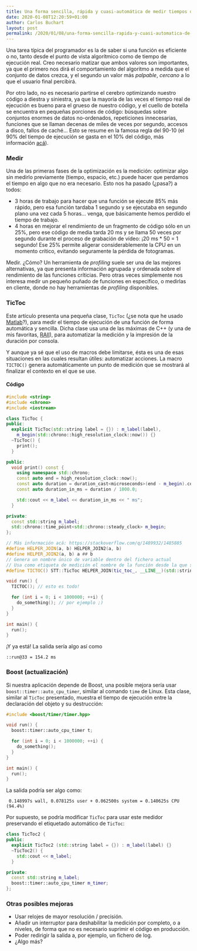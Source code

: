 ```yaml
---
title: Una forma sencilla, rápida y cuasi-automática de medir tiempos de ejecución en funciones
date: 2020-01-08T12:20:59+01:00
author: Carlos Buchart
layout: post
permalink: /2020/01/08/una-forma-sencilla-rapida-y-cuasi-automatica-de-medir-tiempos-de-ejecucion-en-funciones/
---
```

Una tarea típica del programador es la de saber si una función es eficiente o no, tanto desde el punto de vista algorítmico como de tiempo de ejecución real. Creo necesario matizar que ambos valores son importantes, ya que el primero nos dirá el comportamiento del algoritmo a medida que el conjunto de datos crezca, y el segundo un valor más _palpable_, _cercano_ a lo que el usuario final percibirá.

Por otro lado, no es necesario partirse el cerebro optimizando nuestro código a diestra y siniestra, ya que la mayoría de las veces el tiempo real de ejecución es bueno para el grueso de nuestro código, y el cuello de botella se encuentra en pequeñas porciones de código: búsquedas sobre conjuntos enormes de datos no-ordenados, repeticiones innecesarias, funciones que se llaman decenas de miles de veces por segundo, accesos a disco, fallos de caché... Esto se resume en la famosa regla del 90-10 (el 90% del tiempo de ejecución se gasta en el 10% del código, más información [acá](https://softwareengineering.stackexchange.com/q/334528/266565)).

### Medir

Una de las primeras fases de la optimización es la medición: optimizar algo sin medirlo previamente (tiempo, espacio, etc.) puede hacer que perdamos el tiempo en algo que no era necesario. Esto nos ha pasado (¿pasa?) a todos:

- 3 horas de trabajo para hacer que una función se ejecute 85% más rápido, pero esa función tardaba 1 segundo y se ejecutaba en segundo plano una vez cada 5 horas... venga, que básicamente hemos perdido el tiempo de trabajo.
- 4 horas en mejorar el rendimiento de un fragmento de código sólo en un 25%, pero ese código de media tarda 20 ms y se llama 50 veces por segundo durante el proceso de grabación de vídeo: ¡20 ms * 50 = 1 segundo! Ese 25% permite aligerar considerablemente la CPU en un momento crítico, evitando seguramente la pérdida de fotogramas.

Medir. ¿Cómo? Un herramienta de _profiling_ suele ser una de las mejores alternativas, ya que presenta información agrupada y ordenada sobre el rendimiento de las funciones críticias. Pero otras veces simplemente nos interesa medir un pequeño puñado de funciones en específico, o medirlas en cliente, donde no hay herramientas de _profiling_ disponibles.

### TicToc

Este artículo presenta una pequeña clase, `TicToc` (¿se nota que he usado [Matlab](https://www.mathworks.com/help/matlab/ref/tic.html)?), para medir el tiempo de ejecución de una función de forma automática y sencilla. Dicha clase usa una de las máximas de C++ (y una de mis favoritas, [RAII](https://es.wikipedia.org/wiki/RAII)), para automatizar la medición y la impresión de la duración por consola.

Y aunque ya sé que el uso de macros debe limitarse, ésta es una de esas situaciones en las cuales resultan útiles: automatizar acciones. La macro `TICTOC()` genera automáticamente un punto de medición que se mostrará al finalizar el contexto en el que se use.

#### Código

```cpp
#include <string>
#include <chrono>
#include <iostream>

class TicToc {
public:
  explicit TicToc(std::string label = {}) : m_label(label),
    m_begin(std::chrono::high_resolution_clock::now()) {}
  ~TicToc() {
    print();
  }

public:
  void print() const {
    using namespace std::chrono;
    const auto end = high_resolution_clock::now();
    const auto duration = duration_cast<microseconds>(end - m_begin).count();
    const auto duration_in_ms = duration / 1000.0;

    std::cout << m_label << duration_in_ms << " ms";
  }

private:
  const std::string m_label;
  std::chrono::time_point<std::chrono::steady_clock> m_begin;
};

// Más información acá: https://stackoverflow.com/q/1489932/1485885
#define HELPER_JOIN(a, b) HELPER_JOIN2(a, b)
#define HELPER_JOIN2(a, b) a ## b
// Genera un nombre único de variable dentro del fichero actual
// Usa como etiqueta de medición el nombre de la función desde la que se llama y el número de línea
#define TICTOC() STT::TicToc HELPER_JOIN(tic_toc_, __LINE__)(std::string(__FUNCTION__) + "@" + std::to_string(__LINE__) + " = ");

void run() {
  TICTOC(); // esto es todo!

  for (int i = 0; i < 1000000; ++i) {
    do_something(); // por ejemplo ;)
  }
}

int main() {
  run();
}
```

¡Y ya está! La salida sería algo así como

```text
::run@33 = 154.2 ms
```

### Boost (actualización)

Si nuestra aplicación depende de Boost, una posible mejora sería usar `boost::timer::auto_cpu_timer`, similar al comando `time` de Linux. Esta clase, similar al `TicToc` presentado, muestra el tiempo de ejecución entre la declaración del objeto y su destrucción:

```cpp
#include <boost/timer/timer.hpp>

void run() {
  boost::timer::auto_cpu_timer t;

  for (int i = 0; i < 1000000; ++i) {
    do_something();
  }
}

int main() {
  run();
}
```

La salida podría ser algo como:

```text
 0.148997s wall, 0.078125s user + 0.062500s system = 0.140625s CPU (94.4%)
```

Por supuesto, se podría modificar `TicToc` para usar este medidor preservando el etiquetado automático de `TicToc`:

```cpp
class TicToc2 {
public:
  explicit TicToc2 (std::string label = {}) : m_label(label) {}
  ~TicToc2() {
    std::cout << m_label;
  }

private:
  const std::string m_label;
  boost::timer::auto_cpu_timer m_timer;
};
```

### Otras posibles mejoras

- Usar relojes de mayor resolución / precisión.
- Añadir un interruptor para deshabilitar la medición por completo, o a niveles, de forma que no es necesario suprimir el código en producción.
- Poder redirigir la salida a, por ejemplo, un fichero de log.
- ¿Algo más?
